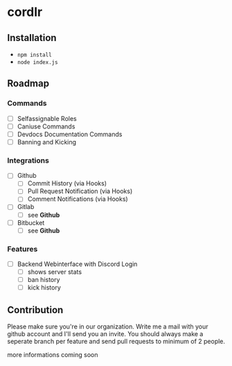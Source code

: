 # cordlr

## Installation
* `npm install`
* `node index.js`

## Roadmap

### Commands
* [ ] Selfassignable Roles
* [ ] Caniuse Commands
* [ ] Devdocs Documentation Commands
* [ ] Banning and Kicking

### Integrations
* [ ] Github
  * [ ] Commit History (via Hooks)
  * [ ] Pull Request Notification (via Hooks)
  * [ ] Comment Notifications (via Hooks)
* [ ] Gitlab
  * [ ] see **Github**
* [ ] Bitbucket
  * [ ] see **Github**
 
### Features
* [ ] Backend Webinterface with Discord Login
  * [ ] shows server stats
  * [ ] ban history
  * [ ] kick history

## Contribution

Please make sure you're in our organization. Write me a mail with your github account and I'll send you an invite.
You should always make a seperate branch per feature and send pull requests to minimum of 2 people.

more informations coming soon
